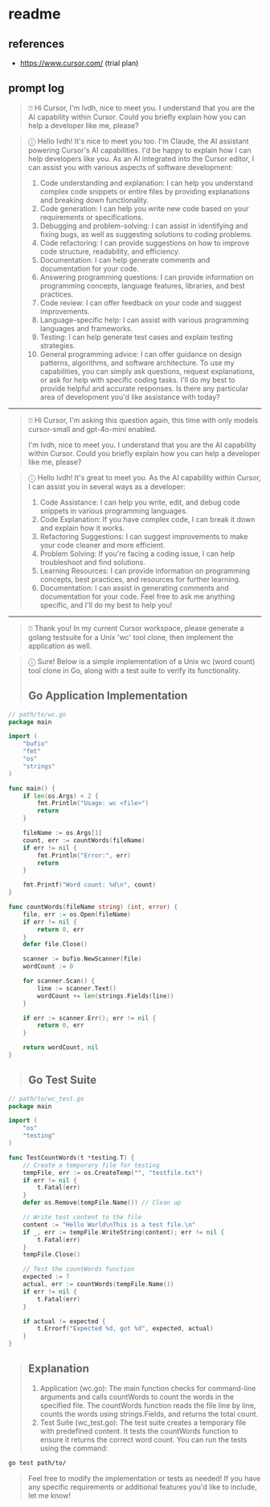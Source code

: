 # readme

## references
- https://www.cursor.com/ (trial plan)

## prompt log
> ⍰ Hi Cursor, I'm lvdh, nice to meet you. I understand that you are the AI capability within Cursor. Could you briefly explain how you can help a developer like me, please?

> ⓘ Hello lvdh! It's nice to meet you too. I'm Claude, the AI assistant powering Cursor's AI capabilities. I'd be happy to explain how I can help developers like you.
> As an AI integrated into the Cursor editor, I can assist you with various aspects of software development:
> 1. Code understanding and explanation: I can help you understand complex code snippets or entire files by providing explanations and breaking down functionality.
> 2. Code generation: I can help you write new code based on your requirements or specifications.
> 3. Debugging and problem-solving: I can assist in identifying and fixing bugs, as well as suggesting solutions to coding problems.
> 4. Code refactoring: I can provide suggestions on how to improve code structure, readability, and efficiency.
> 5. Documentation: I can help generate comments and documentation for your code.
> 6. Answering programming questions: I can provide information on programming concepts, language features, libraries, and best practices.
> 7. Code review: I can offer feedback on your code and suggest improvements.
> 8. Language-specific help: I can assist with various programming languages and frameworks.
> 9. Testing: I can help generate test cases and explain testing strategies.
> 10. General programming advice: I can offer guidance on design patterns, algorithms, and software architecture.
> To use my capabilities, you can simply ask questions, request explanations, or ask for help with specific coding tasks. I'll do my best to provide helpful and accurate responses.
> Is there any particular area of development you'd like assistance with today?

---

> ⍰ Hi Cursor, I'm asking this question again, this time with only models cursor-small and gpt-4o-mini enabled.
>
> I'm lvdh, nice to meet you. I understand that you are the AI capability within Cursor. Could you briefly explain how you can help a developer like me, please?

> ⓘ Hello lvdh! It's great to meet you. As the AI capability within Cursor, I can assist you in several ways as a developer:
> 1. Code Assistance: I can help you write, edit, and debug code snippets in various programming languages.
> 2. Code Explanation: If you have complex code, I can break it down and explain how it works.
> 3. Refactoring Suggestions: I can suggest improvements to make your code cleaner and more efficient.
> 4. Problem Solving: If you're facing a coding issue, I can help troubleshoot and find solutions.
> 5. Learning Resources: I can provide information on programming concepts, best practices, and resources for further learning.
> 6. Documentation: I can assist in generating comments and documentation for your code.
> Feel free to ask me anything specific, and I'll do my best to help you!

---

> ⍰ Thank you! In my current Cursor workspace, please generate a golang testsuite for a Unix 'wc' tool clone, then implement the application as well.

> ⓘ Sure! Below is a simple implementation of a Unix wc (word count) tool clone in Go, along with a test suite to verify its functionality.
> ## Go Application Implementation
```go
// path/to/wc.go
package main

import (
    "bufio"
    "fmt"
    "os"
    "strings"
)

func main() {
    if len(os.Args) < 2 {
        fmt.Println("Usage: wc <file>")
        return
    }

    fileName := os.Args[1]
    count, err := countWords(fileName)
    if err != nil {
        fmt.Println("Error:", err)
        return
    }

    fmt.Printf("Word count: %d\n", count)
}

func countWords(fileName string) (int, error) {
    file, err := os.Open(fileName)
    if err != nil {
        return 0, err
    }
    defer file.Close()

    scanner := bufio.NewScanner(file)
    wordCount := 0

    for scanner.Scan() {
        line := scanner.Text()
        wordCount += len(strings.Fields(line))
    }

    if err := scanner.Err(); err != nil {
        return 0, err
    }

    return wordCount, nil
}
```
> ## Go Test Suite
```go
// path/to/wc_test.go
package main

import (
    "os"
    "testing"
)

func TestCountWords(t *testing.T) {
    // Create a temporary file for testing
    tempFile, err := os.CreateTemp("", "testfile.txt")
    if err != nil {
        t.Fatal(err)
    }
    defer os.Remove(tempFile.Name()) // Clean up

    // Write test content to the file
    content := "Hello World\nThis is a test file.\n"
    if _, err := tempFile.WriteString(content); err != nil {
        t.Fatal(err)
    }
    tempFile.Close()

    // Test the countWords function
    expected := 7
    actual, err := countWords(tempFile.Name())
    if err != nil {
        t.Fatal(err)
    }

    if actual != expected {
        t.Errorf("Expected %d, got %d", expected, actual)
    }
}
```
> ## Explanation
> 1. Application (wc.go):
> The main function checks for command-line arguments and calls countWords to count the words in the specified file.
> The countWords function reads the file line by line, counts the words using strings.Fields, and returns the total count.
> 2. Test Suite (wc_test.go):
> The test suite creates a temporary file with predefined content.
> It tests the countWords function to ensure it returns the correct word count.
> You can run the tests using the command:
```bash
go test path/to/
```
> Feel free to modify the implementation or tests as needed! If you have any specific requirements or additional features you'd like to include, let me know!
